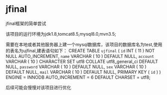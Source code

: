 # jfinal
jfinal框架的简单尝试

该项目的运行环境为jdk1.8,tomcat8.5,mysql8.0,mvn3.5;

需要在本地或者其他服务器上建一个mysql数据库，该项目的数据库名为test,使用的表名为ujfinal,建表语句如下：
CREATE TABLE `ujfinal` (
`id` INT ( 11 ) NOT NULL AUTO_INCREMENT,
`name` VARCHAR ( 10 ) DEFAULT NULL,
`account` VARCHAR ( 10 ) CHARACTER 
SET utf8 COLLATE utf8_general_ci DEFAULT NULL,
`password` VARCHAR ( 10 ) DEFAULT NULL,
`sex` VARCHAR ( 10 ) DEFAULT NULL,
`mail` VARCHAR ( 10 ) DEFAULT NULL,
PRIMARY KEY ( `id` ) 
) ENGINE = INNODB AUTO_INCREMENT = 6 DEFAULT CHARSET = utf8;

后续可能会慢慢对该项目进行优化

